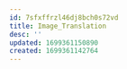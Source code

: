 ```yaml
---
id: 7sfxffrzl46dj8bch0s72vd
title: Image_Translation
desc: ''
updated: 1699361150890
created: 1699361142764
---
```



